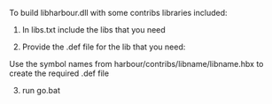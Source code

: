 To build libharbour.dll with some contribs libraries included:

1. In libs.txt include the libs that you need

2. Provide the .def file for the lib that you need:

Use the symbol names from harbour/contribs/libname/libname.hbx to create the required .def file

3. run go.bat
